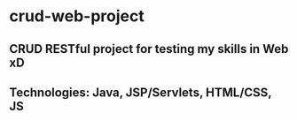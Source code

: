 <h1>crud-web-project</h1>
<h2>CRUD RESTful project for testing my skills in Web xD</h2> 
<h2>Technologies: Java, JSP/Servlets, HTML/CSS, JS</h2>
